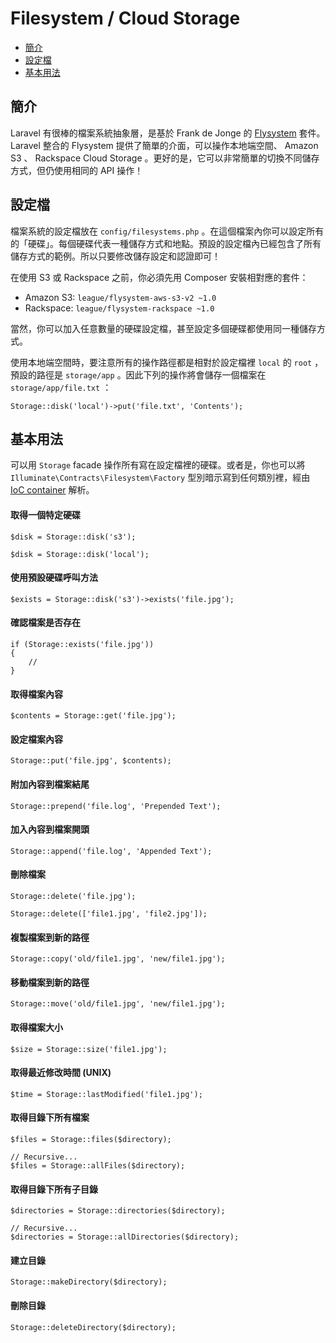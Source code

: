 # Filesystem / Cloud Storage

- [簡介](#introduction)
- [設定檔](#configuration)
- [基本用法](#basic-usage)

<a name="introduction"></a>
## 簡介

Laravel 有很棒的檔案系統抽象層，是基於 Frank de Jonge 的 [Flysystem](https://github.com/thephpleague/flysystem) 套件。 Laravel 整合的 Flysystem 提供了簡單的介面，可以操作本地端空間、 Amazon S3 、 Rackspace Cloud Storage 。更好的是，它可以非常簡單的切換不同儲存方式，但仍使用相同的 API 操作！

<a name="configuration"></a>
## 設定檔

檔案系統的設定檔放在 `config/filesystems.php` 。在這個檔案內你可以設定所有的「硬碟」。每個硬碟代表一種儲存方式和地點。預設的設定檔內已經包含了所有儲存方式的範例。所以只要修改儲存設定和認證即可！

在使用 S3 或 Rackspace 之前，你必須先用 Composer 安裝相對應的套件：

- Amazon S3: `league/flysystem-aws-s3-v2 ~1.0`
- Rackspace: `league/flysystem-rackspace ~1.0`

當然，你可以加入任意數量的硬碟設定檔，甚至設定多個硬碟都使用同一種儲存方式。

使用本地端空間時，要注意所有的操作路徑都是相對於設定檔裡 `local` 的 `root` ，預設的路徑是 `storage/app` 。因此下列的操作將會儲存一個檔案在 `storage/app/file.txt` ：

	Storage::disk('local')->put('file.txt', 'Contents');

<a name="basic-usage"></a>
## 基本用法

可以用 `Storage` facade 操作所有寫在設定檔裡的硬碟。或者是，你也可以將 `Illuminate\Contracts\Filesystem\Factory` 型別暗示寫到任何類別裡，經由 [IoC container](/docs/master/container) 解析。

#### 取得一個特定硬碟

	$disk = Storage::disk('s3');

	$disk = Storage::disk('local');

#### 使用預設硬碟呼叫方法

	$exists = Storage::disk('s3')->exists('file.jpg');

#### 確認檔案是否存在

	if (Storage::exists('file.jpg'))
	{
		//
	}

#### 取得檔案內容

	$contents = Storage::get('file.jpg');

#### 設定檔案內容

	Storage::put('file.jpg', $contents);

#### 附加內容到檔案結尾

	Storage::prepend('file.log', 'Prepended Text');

#### 加入內容到檔案開頭

	Storage::append('file.log', 'Appended Text');

#### 刪除檔案

	Storage::delete('file.jpg');

	Storage::delete(['file1.jpg', 'file2.jpg']);

#### 複製檔案到新的路徑

	Storage::copy('old/file1.jpg', 'new/file1.jpg');

#### 移動檔案到新的路徑

	Storage::move('old/file1.jpg', 'new/file1.jpg');

#### 取得檔案大小

	$size = Storage::size('file1.jpg');

#### 取得最近修改時間 (UNIX)

	$time = Storage::lastModified('file1.jpg');

#### 取得目錄下所有檔案

	$files = Storage::files($directory);

	// Recursive...
	$files = Storage::allFiles($directory);

#### 取得目錄下所有子目錄

	$directories = Storage::directories($directory);

	// Recursive...
	$directories = Storage::allDirectories($directory);

#### 建立目錄

	Storage::makeDirectory($directory);

#### 刪除目錄

	Storage::deleteDirectory($directory);
